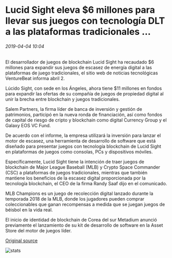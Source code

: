 # Lucid Sight eleva $6 millones para llevar sus juegos con tecnología DLT a las plataformas tradicionales ...

###### 2019-04-04 10:04

El desarrollador de juegos de blockchain Lucid Sight ha recaudado $6 millones para expandir sus juegos de escasez de energía digital a las plataformas de juego tradicionales, el sitio web de noticias tecnológicas VentureBeat informa abril 2.

Lúcido Sight, con sede en los Ángeles, ahora tiene $11 millones en fondos para expandir las ofertas de su compañía de juegos de propiedad digital al unir la brecha entre blockchain y juegos tradicionales.

Salem Partners, la firma líder de banca de inversión y gestión de patrimonios, participó en la nueva ronda de financiación, así como fondos de capital de riesgo de cripto y blockchain como digital Currency Group y el Galaxy EOS VC Fund.

De acuerdo con el informe, la empresa utilizará la inversión para lanzar el motor de escasez, una herramienta de desarrollo de software que está diseñado para presentar juegos con tecnología blockchain de Lucid Sight en plataformas de juegos como consolas, PCs y dispositivos móviles.

Específicamente, Lucid Sight tiene la intención de traer juegos de blockchain de Major League Baseball (MLB) y Crypto Space Commander (CSC) a plataformas de juegos tradicionales, mientras que también mantiene los beneficios de la escasez digital proporcionada por la tecnología blockchain, el CEO de la firma Randy Saaf dijo en el comunicado.

MLB Champions es un juego de recolección digital lanzado durante la temporada 2018 de la MLB, donde los jugadores pueden comprar coleccionables que ganan recompensas a medida que se juegan juegos de béisbol en la vida real.

El inicio de identidad de blockchain de Corea del sur Metadium anunció previamente el lanzamiento de su kit de desarrollo de software en la Asset Store del motor de juegos líder.

[Original source](https://cointelegraph.com/news/lucid-sight-raises-6-million-to-bring-its-dlt-powered-games-to-traditional-platforms)

![stats](https://c.statcounter.com/11760860/0/a89fa40b/1/ "stats")